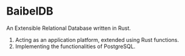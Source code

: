 # BaibelDB
An Extensible Relational Database written in Rust.

1. Acting as an application platform, extended using Rust functions.
1. Implementing the functionalities of PostgreSQL.
